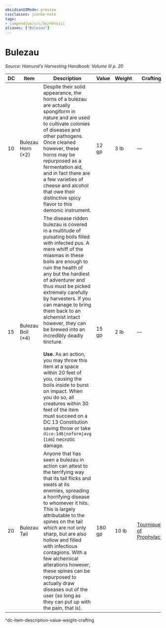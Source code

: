 ```yaml
---
obsidianUIMode: preview
cssclasses: json5e-note
tags:
- compendium/src/5e/hhhviii
aliases: ["Bulezau"]
---
```

# Bulezau
*Source: Hamund's Harvesting Handbook: Volume III p. 20* 

| DC | Item | Description | Value | Weight | Crafting |
|----|------|-------------|-------|--------|----------|
| 10 | Bulezau Horn (×2) | Despite their solid appearance, the horns of a bulezau are actually spongiform in nature and are used to cultivate colonies of diseases and other pathogens. Once cleaned however, these horns may be repurposed as a fermentation aid, and in fact there are a few varieties of cheese and alcohol that owe their distinctive spicy flavor to this demonic instrument. | 12 gp | 3 lb | — |
| 15 | Bulezau Boil (×4) | The disease ridden bulezau is covered in a multitude of pulsating boils filled with infected pus. A mere whiff of the miasmas in these boils are enough to ruin the health of any but the hardiest of adventurer and thus must be picked extremely carefully by harvesters. If you can manage to bring them back to an alchemist intact however, they can be brewed into an incredibly deadly tincture.<br /><br />**Use.** As an action, you may throw this item at a space within 20 feet of you, causing the boils inside to burst on impact. When you do so, all creatures within 30 feet of the item must succeed on a DC 13 Constitution saving throw or take `dice:1d6\|noform\|avg` (`1d6`) necrotic damage. | 15 gp | 2 lb | — |
| 20 | Bulezau Tail | Anyone that has seen a bulezau in action can attest to the terrifying way that its tail flicks and swats at its enemies, spreading a horrifying disease to whomever it hits. This is largely attributable to the spines on the tail which are not only sharp, but are also hollow and filled with infectious contagions. With a few alchemical alterations however, these spines can be repurposed to actually draw diseases out of the user (so long as they can put up with the pain, that is). | 180 gp | 10 lb | [Tourniquet of Prophylactic](compendium/items/tourniquet-of-prophylactic-hhhviii.md) |
^dc-item-description-value-weight-crafting